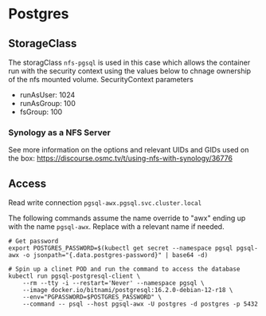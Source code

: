 # Postgres

## StorageClass

The storagClass `nfs-pgsql` is used in this case which allows the container run with the security context using the values below to chnage ownership of the nfs mounted volume.
SecurityContext parameters
- runAsUser: 1024
- runAsGroup: 100
- fsGroup: 100


### Synology as a NFS Server

See more information on the options and relevant UIDs and GIDs used on the box:
https://discourse.osmc.tv/t/using-nfs-with-synology/36776


## Access

Read write connection `pgsql-awx.pgsql.svc.cluster.local`

The following commands assume the name override to "awx" ending up with the name `pgsql-awx`. Replace with a relevant name if needed.
```
# Get password
export POSTGRES_PASSWORD=$(kubectl get secret --namespace pgsql pgsql-awx -o jsonpath="{.data.postgres-password}" | base64 -d)

# Spin up a clinet POD and run the command to access the database
kubectl run pgsql-postgresql-client \
    --rm --tty -i --restart='Never' --namespace pgsql \
    --image docker.io/bitnami/postgresql:16.2.0-debian-12-r18 \
    --env="PGPASSWORD=$POSTGRES_PASSWORD" \
    --command -- psql --host pgsql-awx -U postgres -d postgres -p 5432
```
